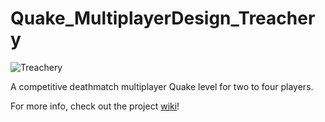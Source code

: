# Quake_MultiplayerDesign_Treachery
![Treachery](https://user-images.githubusercontent.com/92752125/198507051-2b7506a3-e954-4687-8c91-b74675598e3f.png)  


A competitive deathmatch multiplayer Quake level for two to four players.

For more info, check out the project [wiki](https://github.com/hannahkers/Quake_MultiplayerDesign/wiki)!
